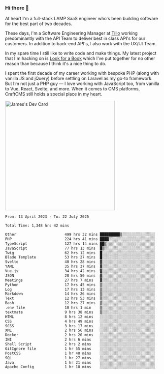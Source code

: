 ### Hi there 👋

<!--
**JamesNock/JamesNock** is a ✨ _special_ ✨ repository because its `README.md` (this file) appears on your GitHub profile.

Here are some ideas to get you started:

- 🔭 I’m currently working on ...
- 🌱 I’m currently learning ...
- 👯 I’m looking to collaborate on ...
- 🤔 I’m looking for help with ...
- 💬 Ask me about ...
- 📫 How to reach me: ...
- 😄 Pronouns: ...
- ⚡ Fun fact: ...
-->
At heart I'm a full-stack LAMP SaaS engineer who's been building software for the best part of two decades.

These days, I'm a Software Engineering Manager at [Tillo](https://www.tillo.io/) working predominantly with the API Team to deliver best in class API's for our customers. In addition to back-end API's, I also work with the UX/UI Team.

In my spare time I still like to write code and make things. My latest project that I'm hacking on is [Look for a Book](https://www.lookforabook.co.uk/) which I've put together for no other reason than because I think it's a nice thing to do.

I spent the first decade of my career working with bespoke PHP (along with vanilla JS and jQuery) before settling on Laravel as my go-to framework. But I’m not just a PHP guy — I love working with JavaScript too, from vanilla to Vue, React, Svelte, and more. When it comes to CMS platforms, CraftCMS still holds a special place in my heart.

<a href="https://app.daily.dev/h2onock"><img src="https://api.daily.dev/devcards/v2/XQraFlxE3JPWOlcSuOB2K.png?type=default&r=18u" width="356" alt="James's Dev Card"/></a>

<!--START_SECTION:waka-->

```txt
From: 13 April 2023 - To: 22 July 2025

Total Time: 1,348 hrs 42 mins

Other                      499 hrs 32 mins █████████▒░░░░░░░░░░░░░░░   37.04 %
PHP                        224 hrs 41 mins ████░░░░░░░░░░░░░░░░░░░░░   16.66 %
TypeScript                 127 hrs 14 mins ██▒░░░░░░░░░░░░░░░░░░░░░░   09.43 %
JavaScript                 77 hrs 13 mins  █▒░░░░░░░░░░░░░░░░░░░░░░░   05.73 %
Twig                       62 hrs 12 mins  █░░░░░░░░░░░░░░░░░░░░░░░░   04.61 %
Blade Template             53 hrs 27 mins  █░░░░░░░░░░░░░░░░░░░░░░░░   03.96 %
Svelte                     40 hrs 28 mins  ▓░░░░░░░░░░░░░░░░░░░░░░░░   03.00 %
YAML                       35 hrs 37 mins  ▓░░░░░░░░░░░░░░░░░░░░░░░░   02.64 %
Vue.js                     34 hrs 42 mins  ▓░░░░░░░░░░░░░░░░░░░░░░░░   02.57 %
JSON                       28 hrs 50 mins  ▓░░░░░░░░░░░░░░░░░░░░░░░░   02.14 %
Meetings                   27 hrs 7 mins   ▓░░░░░░░░░░░░░░░░░░░░░░░░   02.01 %
Python                     17 hrs 45 mins  ▒░░░░░░░░░░░░░░░░░░░░░░░░   01.32 %
Log                        17 hrs 13 mins  ▒░░░░░░░░░░░░░░░░░░░░░░░░   01.28 %
Markdown                   14 hrs 26 mins  ▒░░░░░░░░░░░░░░░░░░░░░░░░   01.07 %
Text                       12 hrs 53 mins  ▒░░░░░░░░░░░░░░░░░░░░░░░░   00.96 %
Bash                       12 hrs 27 mins  ▒░░░░░░░░░░░░░░░░░░░░░░░░   00.92 %
.env file                  10 hrs 1 min    ▒░░░░░░░░░░░░░░░░░░░░░░░░   00.74 %
textmate                   9 hrs 38 mins   ▒░░░░░░░░░░░░░░░░░░░░░░░░   00.71 %
HTML                       8 hrs 12 mins   ░░░░░░░░░░░░░░░░░░░░░░░░░   00.61 %
CSS                        4 hrs 49 mins   ░░░░░░░░░░░░░░░░░░░░░░░░░   00.36 %
SCSS                       3 hrs 17 mins   ░░░░░░░░░░░░░░░░░░░░░░░░░   00.24 %
XML                        2 hrs 56 mins   ░░░░░░░░░░░░░░░░░░░░░░░░░   00.22 %
Docker                     2 hrs 20 mins   ░░░░░░░░░░░░░░░░░░░░░░░░░   00.17 %
INI                        2 hrs 6 mins    ░░░░░░░░░░░░░░░░░░░░░░░░░   00.16 %
Shell Script               2 hrs 2 mins    ░░░░░░░░░░░░░░░░░░░░░░░░░   00.15 %
GitIgnore file             1 hr 55 mins    ░░░░░░░░░░░░░░░░░░░░░░░░░   00.14 %
PostCSS                    1 hr 40 mins    ░░░░░░░░░░░░░░░░░░░░░░░░░   00.12 %
SQL                        1 hr 27 mins    ░░░░░░░░░░░░░░░░░░░░░░░░░   00.11 %
Java                       1 hr 21 mins    ░░░░░░░░░░░░░░░░░░░░░░░░░   00.10 %
Apache Config              1 hr 18 mins    ░░░░░░░░░░░░░░░░░░░░░░░░░   00.10 %
```

<!--END_SECTION:waka-->
